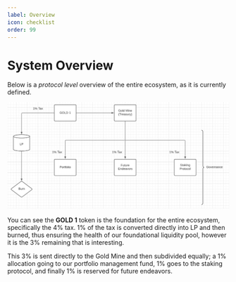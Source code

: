 ```yaml
---
label: Overview
icon: checklist
order: 99
---
```


# System Overview

Below is a *protocol level* overview of the entire ecosystem, as it is currently defined. 

![Overview of the system, see subsequent sections for details.](assets/overview.jpeg)

You can see the **GOLD 1** token is the foundation for the entire ecosystem, specifically the 4% tax. 1% of the tax is converted directly into LP and then burned, thus ensuring the health of our foundational liquidity pool, however it is the 3% remaining that is interesting.

This 3% is sent directly to the Gold Mine and then subdivided equally; a 1% allocation going to our portfolio management fund, 1% goes to the staking protocol, and finally 1% is reserved for future endeavors.